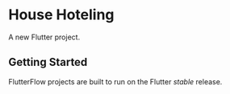 # House Hoteling

A new Flutter project.

## Getting Started

FlutterFlow projects are built to run on the Flutter _stable_ release.
